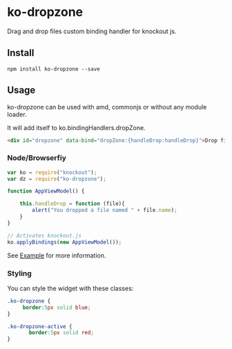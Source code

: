 # ko-dropzone

Drag and drop files custom binding handler for knockout js.

## Install

```
npm install ko-dropzone --save
```

## Usage

ko-dropzone can be used with amd, commonjs or without any module loader.

It will add itself to ko.bindingHandlers.dropZone.


```html
<div id="dropzone" data-bind="dropZone:{handleDrop:handleDrop}">Drop files here</div>
```

### Node/Browserfiy

```js
var ko = require("knockout");
var dz = require("ko-dropzone");

function AppViewModel() {

    this.handleDrop = function (file){
        alert("You dropped a file named " + file.name);
    }
}

// Activates knockout.js
ko.applyBindings(new AppViewModel());
```

See <a href="example/index.html">Example</a> for more information.

### Styling
You can style the widget with these classes:

```css
.ko-dropzone {
     border:5px solid blue;
}

.ko-dropzone-active {
       border:5px solid red;
}
```